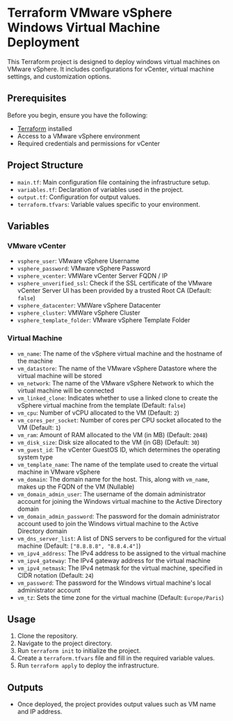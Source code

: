 # Terraform VMware vSphere Windows Virtual Machine Deployment

This Terraform project is designed to deploy windows virtual machines on VMware vSphere. It includes configurations for vCenter, virtual machine settings, and customization options.

## Prerequisites

Before you begin, ensure you have the following:

- [Terraform](https://www.terraform.io/) installed
- Access to a VMware vSphere environment
- Required credentials and permissions for vCenter

## Project Structure

- `main.tf`: Main configuration file containing the infrastructure setup.
- `variables.tf`: Declaration of variables used in the project.
- `output.tf`: Configuration for output values.
- `terraform.tfvars`: Variable values specific to your environment.

## Variables

### VMware vCenter

- `vsphere_user`: VMware vSphere Username
- `vsphere_password`: VMware vSphere Password
- `vsphere_vcenter`: VMWare vCenter Server FQDN / IP
- `vsphere_unverified_ssl`: Check if the SSL certificate of the VMware vCenter Server UI has been provided by a trusted Root CA (Default: `false`)
- `vsphere_datacenter`: VMWare vSphere Datacenter
- `vsphere_cluster`: VMWare vSphere Cluster
- `vsphere_template_folder`: VMware vSphere Template Folder

### Virtual Machine

- `vm_name`: The name of the vSphere virtual machine and the hostname of the machine
- `vm_datastore`: The name of the VMware vSphere Datastore where the virtual machine will be stored
- `vm_network`: The name of the VMware vSphere Network to which the virtual machine will be connected
- `vm_linked_clone`: Indicates whether to use a linked clone to create the vSphere virtual machine from the template (Default: `false`)
- `vm_cpu`: Number of vCPU allocated to the VM (Default: `2`)
- `vm_cores_per_socket`: Number of cores per CPU socket allocated to the VM (Default: `1`)
- `vm_ram`: Amount of RAM allocated to the VM (in MB) (Default: `2048`)
- `vm_disk_size`: Disk size allocated to the VM (in GB) (Default: `30`)
- `vm_guest_id`: The vCenter GuestOS ID, which determines the operating system type
- `vm_template_name`: The name of the template used to create the virtual machine in VMware vSphere
- `vm_domain`: The domain name for the host. This, along with `vm_name`, makes up the FQDN of the VM (Nullable)
- `vm_domain_admin_user`: The username of the domain administrator account for joining the Windows virtual machine to the Active Directory domain
- `vm_domain_admin_password`: The password for the domain administrator account used to join the Windows virtual machine to the Active Directory domain
- `vm_dns_server_list`: A list of DNS servers to be configured for the virtual machine (Default: `["8.8.8.8", "8.8.4.4"]`)
- `vm_ipv4_address`: The IPv4 address to be assigned to the virtual machine
- `vm_ipv4_gateway`: The IPv4 gateway address for the virtual machine
- `vm_ipv4_netmask`: The IPv4 netmask for the virtual machine, specified in CIDR notation (Default: `24`)
- `vm_password`: The password for the Windows virtual machine's local administrator account
- `vm_tz`: Sets the time zone for the virtual machine (Default: `Europe/Paris`)

## Usage

1. Clone the repository.
2. Navigate to the project directory.
3. Run `terraform init` to initialize the project.
4. Create a `terraform.tfvars` file and fill in the required variable values.
5. Run `terraform apply` to deploy the infrastructure.

## Outputs

- Once deployed, the project provides output values such as VM name and IP address.

